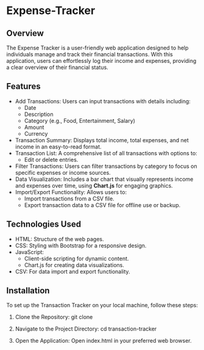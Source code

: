 # Expense-Tracker


## Overview
The Expense Tracker is a user-friendly web application designed to help individuals manage and track their financial transactions. With this application, users can effortlessly log their income and expenses, providing a clear overview of their financial status.

## Features
- Add Transactions: Users can input transactions with details including:
  - Date
  - Description
  - Category (e.g., Food, Entertainment, Salary)
  - Amount
  - Currency
- Transaction Summary: Displays total income, total expenses, and net income in an easy-to-read format.
- Transaction List: A comprehensive list of all transactions with options to:
  - Edit or delete entries.
- Filter Transactions: Users can filter transactions by category to focus on specific expenses or income sources.
- Data Visualization: Includes a bar chart that visually represents income and expenses over time, using **Chart.js** for engaging graphics.
- Import/Export Functionality: Allows users to:
  - Import transactions from a CSV file.
  - Export transaction data to a CSV file for offline use or backup.

## Technologies Used
- HTML: Structure of the web pages.
- CSS: Styling with Bootstrap for a responsive design.
- JavaScript: 
  - Client-side scripting for dynamic content.
  - Chart.js for creating data visualizations.
- CSV: For data import and export functionality.

## Installation
To set up the Transaction Tracker on your local machine, follow these steps:

1. Clone the Repository:
   git clone <repository-url>
   
2. Navigate to the Project Directory:
       cd transaction-tracker
   
4.  Open the Application: Open index.html in your preferred web browser.
